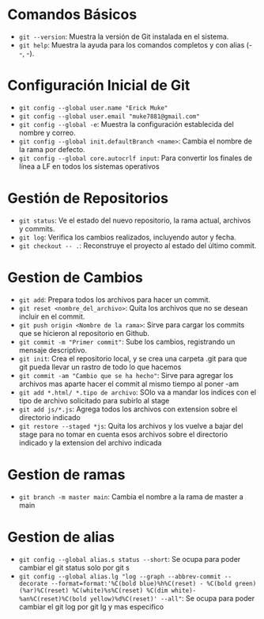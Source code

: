 # Comandos Básicos

- `git --version`: Muestra la versión de Git instalada en el sistema.
- `git help`: Muestra la ayuda para los comandos completos y con alias (--, -).

# Configuración Inicial de Git

- `git config --global user.name "Erick Muke"`
- `git config --global user.email "muke7881@gmail.com"`
- `git config --global -e`: Muestra la configuración establecida del nombre y correo.
- `git config --global init.defaultBranch <name>`: Cambia el nombre de la rama por defecto.
- `git config --global core.autocrlf input`: Para convertir los finales de línea a LF en todos los sistemas operativos

# Gestión de Repositorios

- `git status`: Ve el estado del nuevo repositorio, la rama actual, archivos y commits.
- `git log`: Verifica los cambios realizados, incluyendo autor y fecha.
- `git checkout -- .`: Reconstruye el proyecto al estado del último commit.

# Gestion de Cambios

- `git add`: Prepara todos los archivos para hacer un commit.
- `git reset <nombre_del_archivo>`: Quita los archivos que no se desean incluir en el commit.
- `git push origin <Nombre de la rama>`: Sirve para cargar los commits que se hicieron al repositorio en Github.
- `git commit -m "Primer commit"`: Sube los cambios, registrando un mensaje descriptivo.
- `git init`: Crea el repositorio local, y se crea una carpeta .git para que git pueda llevar un rastro de todo lo que hacemos
- `git commit -am "Cambio que se ha hecho"`: Sirve para agregar los archivos mas aparte hacer el commit al mismo tiempo al poner -am
- `git add *.html/ *.tipo de archivo`: SOlo va a mandar los indices con el tipo de archivo solicitado para subirlo al stage
- `git add js/*.js`: Agrega todos los archivos con extension sobre el directorio indicado
- `git restore --staged *js`: Quita los archivos y los vuelve a bajar del stage para no tomar en cuenta esos archivos sobre el directorio indicado y la extension del archivo indicada

# Gestion de ramas

- `git branch -m master main`: Cambia el nombre a la rama de master a main

# Gestion de alias

- `git config --global alias.s status --short`: Se ocupa para poder cambiar el git status solo por git s
- `git config --global alias.lg "log --graph --abbrev-commit --decorate --format=format:'%C(bold blue)%h%C(reset) - %C(bold green)(%ar)%C(reset) %C(white)%s%C(reset) %C(dim white)- %an%C(reset)%C(bold yellow)%d%C(reset)' --all"`: Se ocupa para poder cambiar el git log por git lg y mas especifico

